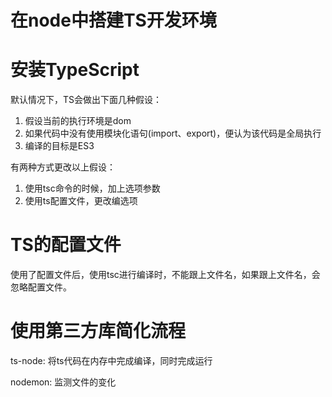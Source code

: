 # 在node中搭建TS开发环境

# 安装TypeScript

默认情况下，TS会做出下面几种假设：
1. 假设当前的执行环境是dom
2. 如果代码中没有使用模块化语句(import、export)，便认为该代码是全局执行
3. 编译的目标是ES3

有两种方式更改以上假设：

1. 使用tsc命令的时候，加上选项参数
2. 使用ts配置文件，更改编选项

# TS的配置文件

使用了配置文件后，使用tsc进行编译时，不能跟上文件名，如果跟上文件名，会忽略配置文件。

# 使用第三方库简化流程

ts-node: 将ts代码在内存中完成编译，同时完成运行

nodemon: 监测文件的变化
